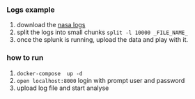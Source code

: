 ### Logs example
1. download the [nasa logs](http://ita.ee.lbl.gov/html/contrib/NASA-HTTP.html)
2. split the logs into small chunks `split -l 10000 _FILE_NAME_`
3. once the splunk is running, upload the data and play with it.

### how to run
1. `docker-compose  up -d`
2. `open localhost:8000` login with prompt user and password
3.  upload log file and start analyse 
